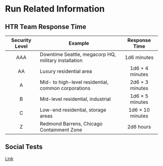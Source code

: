 # Run Related Information

## HTR Team Response Time

| Security Level | Example                                              |  Response Time   |
|:--------------:| ---------------------------------------------------- |:----------------:|
|      AAA       | Downtime Seattle, megacorp HQ, military installation |   1d6 minutes    |
|       AA       | Luxury residential area                              | 1d6 + 4 minutes  |
|       A        | Mid- to high-level residential, common corporations  | 2d6 + 3 minutes  |
|       B        | Mid-level residential, industrial                    | 1d6 × 5 minutes  |
|       C        | Low-end residential, storage areas                   | 1d6 × 10 minutes |
|       Z        | Redmond Barrens, Chicago Containment Zone            |    2d6 hours     |

## Social Tests
[Link](Social.md)
